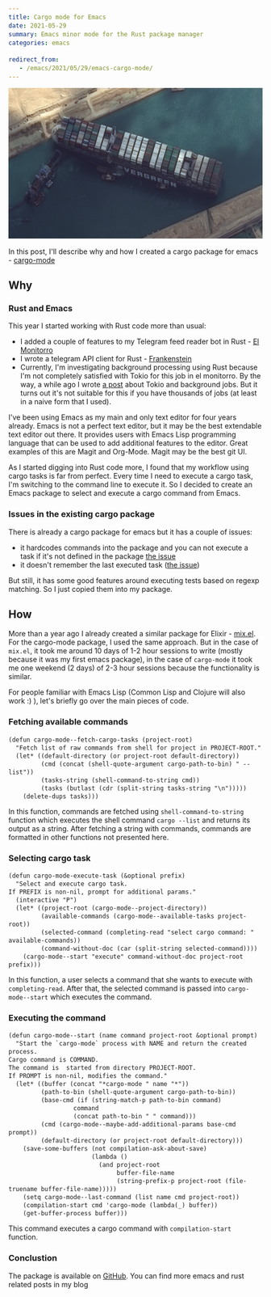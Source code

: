```yaml
---
title: Cargo mode for Emacs
date: 2021-05-29
summary: Emacs minor mode for the Rust package manager
categories: emacs

redirect_from:
   - /emacs/2021/05/29/emacs-cargo-mode/
---
```


![frank](/images/2021-05-29-cargo.jpeg)

In this post, I'll describe why and how I created a cargo package for emacs - [cargo-mode](https://github.com/ayrat555/cargo-mode)

## Why

### Rust and Emacs

This year I started working with Rust code more than usual:

- I added a couple of features to my Telegram feed reader bot in Rust -  [El Monitorro](https://github.com/ayrat555/el_monitorro)
- I wrote a telegram API client for Rust - [Frankenstein](https://github.com/ayrat555/frankenstein)
- Currently, I'm investigating background processing using Rust because I'm not completely satisfied with Tokio for this job in el monitorro. By the way, a while ago I wrote [a post](https://www.badykov.com/rust/2020/06/28/you-dont-need-background-job-library/) about Tokio and background jobs. But it turns out it's not suitable for this if you have thousands of jobs (at least in a naive form that I used).

I've been using Emacs as my main and only text editor for four years already. Emacs is not a perfect text editor, but it may be the best extendable text editor out there. It provides users with Emacs Lisp programming language that can be used to add additional features to the editor. Great examples of this are Magit and Org-Mode. Magit may be the best git UI.

As I started digging into Rust code more, I found that my workflow using cargo tasks is far from perfect. Every time I need to execute a cargo task, I'm switching to the command line to execute it. So I decided to create an Emacs package to select and execute a cargo command from Emacs.

### Issues in the existing cargo package

There is already a cargo package for emacs but it has a couple of issues:

- it hardcodes commands into the package and you can not execute a task if it's not defined in the package [the issue](https://github.com/kwrooijen/cargo.el/issues/109)
- it doesn't remember the last executed task ([the issue](https://github.com/kwrooijen/cargo.el/issues/110))

But still, it has some good features around executing tests based on regexp matching. So I just copied them into my package.


## How

More than a year ago I already created a similar package for Elixir - [mix.el](https://github.com/ayrat555/mix.el). For the cargo-mode package, I used the same approach. But in the case of `mix.el`, it took me around 10 days of 1-2 hour sessions to write (mostly because it was my first emacs package), in the case of `cargo-mode` it took me one weekend (2 days) of 2-3 hour sessions because the functionality is similar.

For people familiar with Emacs Lisp (Common Lisp and Clojure will also work :) ), let's briefly go over the main pieces of code.


###  Fetching available commands

```elisp
(defun cargo-mode--fetch-cargo-tasks (project-root)
  "Fetch list of raw commands from shell for project in PROJECT-ROOT."
  (let* ((default-directory (or project-root default-directory))
         (cmd (concat (shell-quote-argument cargo-path-to-bin) " --list"))
         (tasks-string (shell-command-to-string cmd))
         (tasks (butlast (cdr (split-string tasks-string "\n")))))
    (delete-dups tasks)))
```

In this function, commands are fetched using `shell-command-to-string` function which executes the shell command `cargo --list` and returns its output as a string. After fetching a string with commands, commands are formatted in other functions not presented here.


### Selecting cargo task

```elisp
(defun cargo-mode-execute-task (&optional prefix)
  "Select and execute cargo task.
If PREFIX is non-nil, prompt for additional params."
  (interactive "P")
  (let* ((project-root (cargo-mode--project-directory))
         (available-commands (cargo-mode--available-tasks project-root))
         (selected-command (completing-read "select cargo command: " available-commands))
         (command-without-doc (car (split-string selected-command))))
    (cargo-mode--start "execute" command-without-doc project-root prefix)))
```

In this function, a user selects a command that she wants to execute with `completing-read`. After that, the selected command is passed into `cargo-mode--start` which executes the command.


### Executing the command

```elisp
(defun cargo-mode--start (name command project-root &optional prompt)
  "Start the `cargo-mode` process with NAME and return the created process.
Cargo command is COMMAND.
The command is  started from directory PROJECT-ROOT.
If PROMPT is non-nil, modifies the command."
  (let* ((buffer (concat "*cargo-mode " name "*"))
         (path-to-bin (shell-quote-argument cargo-path-to-bin))
         (base-cmd (if (string-match-p path-to-bin command)
                  command
                  (concat path-to-bin " " command)))
         (cmd (cargo-mode--maybe-add-additional-params base-cmd prompt))
         (default-directory (or project-root default-directory)))
    (save-some-buffers (not compilation-ask-about-save)
                       (lambda ()
                         (and project-root
                              buffer-file-name
                              (string-prefix-p project-root (file-truename buffer-file-name)))))
    (setq cargo-mode--last-command (list name cmd project-root))
    (compilation-start cmd 'cargo-mode (lambda(_) buffer))
    (get-buffer-process buffer)))
```


This command executes a cargo command with `compilation-start` function.

### Conclustion

The package is available on [GitHub](https://github.com/ayrat555/cargo-mode). You can find more emacs and rust related posts in my blog
